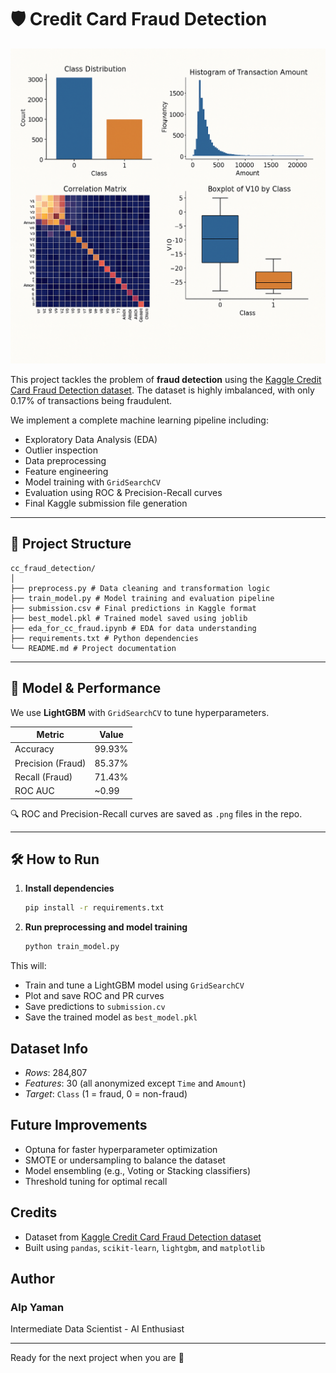 # 🛡️ Credit Card Fraud Detection

![Credit Card Fraud EDA Thumbnail](cc_fraud_thumbnail.png)

This project tackles the problem of **fraud detection** using the [Kaggle Credit Card Fraud Detection dataset](https://www.kaggle.com/datasets/mlg-ulb/creditcardfraud). The dataset is highly imbalanced, with only 0.17% of transactions being fraudulent.

We implement a complete machine learning pipeline including:
- Exploratory Data Analysis (EDA)
- Outlier inspection
- Data preprocessing
- Feature engineering
- Model training with `GridSearchCV`
- Evaluation using ROC & Precision-Recall curves
- Final Kaggle submission file generation

---

## 📁 Project Structure
```
cc_fraud_detection/
│
├── preprocess.py # Data cleaning and transformation logic
├── train_model.py # Model training and evaluation pipeline
├── submission.csv # Final predictions in Kaggle format
├── best_model.pkl # Trained model saved using joblib
├── eda_for_cc_fraud.ipynb # EDA for data understanding
├── requirements.txt # Python dependencies
└── README.md # Project documentation
```

---

## 🧪 Model & Performance

We use **LightGBM** with `GridSearchCV` to tune hyperparameters.

| Metric     | Value     |
|------------|-----------|
| Accuracy   | 99.93%    |
| Precision (Fraud) | 85.37% |
| Recall (Fraud)    | 71.43% |
| ROC AUC    | ~0.99     |

🔍 ROC and Precision-Recall curves are saved as `.png` files in the repo.

---

## 🛠️ How to Run

1. **Install dependencies**
   ```bash
   pip install -r requirements.txt
2. **Run preprocessing and model training**
   ```bash
   python train_model.py
This will:
- Train and tune a LightGBM model using `GridSearchCV`
- Plot and save ROC and PR curves
- Save predictions to `submission.cv`
- Save the trained model as `best_model.pkl`

## Dataset Info
- *Rows*: 284,807
- *Features*: 30 (all anonymized except `Time` and `Amount`)
- *Target*: `Class` (1 = fraud, 0 = non-fraud)

## Future Improvements
- Optuna for faster hyperparameter optimization
- SMOTE or undersampling to balance the dataset
- Model ensembling (e.g., Voting or Stacking classifiers)
- Threshold tuning for optimal recall

## Credits
- Dataset from [Kaggle Credit Card Fraud Detection dataset](https://www.kaggle.com/datasets/mlg-ulb/creditcardfraud)
- Built using `pandas`, `scikit-learn`, `lightgbm`, and `matplotlib`

## Author
### **Alp Yaman**
Intermediate Data Scientist - AI Enthusiast

---
Ready for the next project when you are 🚀

